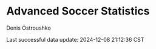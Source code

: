 # Advanced Soccer Statistics
Denis Ostroushko

<!-- gfm -->

Last successful data update: 2024-12-08 21:12:36 CST
